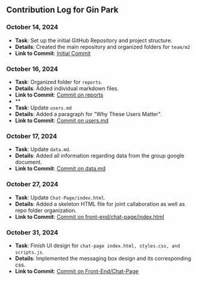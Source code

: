 ## Contribution Log for Gin Park


### October 14, 2024
  - **Task**: Set up the initial GitHub Repository and project structure.
  - **Details**: Created the main repository and organized folders for `team/m2`
  - **Link to Commit**: [Initial Commit](https://github.com/repo/commit1](https://github.com/ginpks/TRANSPORTATION/commit/c444be9664798335d5dcc1094573699cd841921f))

### October 16, 2024
- **Task**: Organized folder for `reports`.
- **Details**: Added individual markdown files.
- **Link to Commit**: [Commit on reports](https://github.com/repo/commit2](https://github.com/ginpks/TRANSPORTATION/commit/dcc18f0e15d84377a84cb6c9ccff3f7a0d57739b))
- **
- **Task**: Update `users.md`
- **Details**: Added a paragraph for "Why These Users Matter".
- **Link to Commit**: [Commit on users.md](https://github.com/ginpks/TRANSPORTATION/commit/c6177a440f5db61355297ac2e527a18a468e2749)

### October 17, 2024
  - **Task**: Update `data.md`.
  - **Details**: Added all information regarding data from the group google document.
  - **Link to Commit**: [Commit on data.md](https://github.com/ginpks/TRANSPORTATION/commit/3afc4d850f511cbcc192269aa9d9469caa7c0f53)

### October 27, 2024
  - **Task**: Update `Chat-Page/index.html`.
  - **Details**: Added a skeleton HTML file for joint callaboration as well as repo folder organization.
  - **Link to Commit**: [Commit on front-end/chat-page/index.html](https://github.com/ginpks/TRANSPORTATION/commit/de2c5b3253e9bb96251df31350efade6b1987c10)

### October 31, 2024
  - **Task**: Finish UI design for `chat-page index.html, styles.css, and scripts.js`.
  - **Details**: Implemented the messaging box design and its corresponding css.
  - **Link to Commit**: [Commit on Front-End/Chat-Page](https://github.com/ginpks/TRANSPORTATION/commit/b9bee088bc29f385528faae642abc3b3250cdc15)
